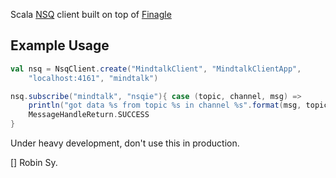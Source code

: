 Scala [NSQ](http://bitly.github.io/nsq/) client built on top of [Finagle](https://github.com/twitter/finagle)

Example Usage
-----------------

```scala
val nsq = NsqClient.create("MindtalkClient", "MindtalkClientApp",
    "localhost:4161", "mindtalk")

nsq.subscribe("mindtalk", "nsqie"){ case (topic, channel, msg) =>
    println("got data %s from topic %s in channel %s".format(msg, topic, channel))
    MessageHandleReturn.SUCCESS
}
```

Under heavy development, don't use this in production.

[] Robin Sy.
